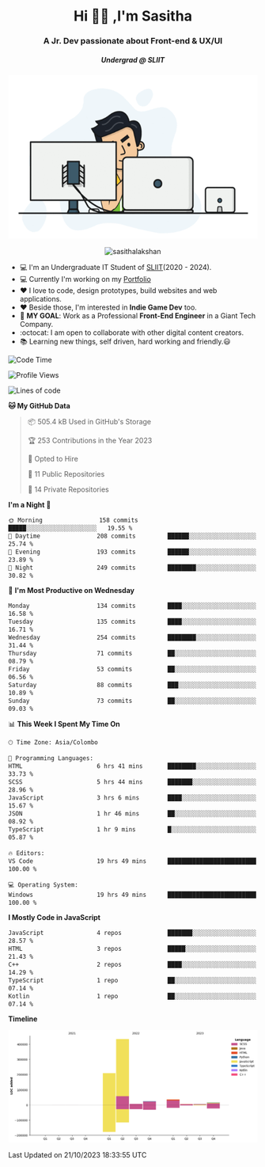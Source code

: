 
<h1 align="center">Hi 🙋‍♂️ ,I'm Sasitha</h1>
<h3 align="center">A Jr. Dev passionate about Front-end & UX/UI</h3>

<i><h5 align="center">Undergrad @ SLIIT</h5></i>

<p align="center">
  <img width="540" height="330" src="https://github.com/SasithaLakshan/SasithaLakshan/blob/main/dev.gif">
</p>
<p align="center"> <img src="https://komarev.com/ghpvc/?username=sasithalakshan&label=Profile%20views&color=0e75b6&style=flat" alt="sasithalakshan" /> </p>

- :computer: I'm an Undergraduate IT Student of [SLIIT](https://www.sliit.lk)(2020 - 2024).
- :computer: Currently I'm working on my <a href="https://SasithaLakshan.github.io" target="_blank">Portfolio</a>
- :heart: I love to code, design prototypes, build websites and web applications.
- :heart: Beside those, I'm interested in **Indie Game Dev** too.
- :electric_plug: **MY GOAL**: Work as a Professional **Front-End Engineer** in a Giant Tech Company.
- :octocat: I am open to collaborate with other digital content creators.
- :books: Learning new things, self driven, hard working and friendly.:smiley:
  
<!-- <h3 align="left">Tech Stack I'm Using</h3> -->

<!--START_SECTION:waka-->
![Code Time](http://img.shields.io/badge/Code%20Time-487%20hrs%2038%20mins-blue)

![Profile Views](http://img.shields.io/badge/Profile%20Views-0-blue)

![Lines of code](https://img.shields.io/badge/From%20Hello%20World%20I%27ve%20Written-740.9%20thousand%20lines%20of%20code-blue)

**🐱 My GitHub Data** 

> 📦 505.4 kB Used in GitHub's Storage 
 > 
> 🏆 253 Contributions in the Year 2023
 > 
> 💼 Opted to Hire
 > 
> 📜 11 Public Repositories 
 > 
> 🔑 14 Private Repositories 
 > 
**I'm a Night 🦉** 

```text
🌞 Morning                158 commits         █████░░░░░░░░░░░░░░░░░░░░   19.55 % 
🌆 Daytime                208 commits         ██████░░░░░░░░░░░░░░░░░░░   25.74 % 
🌃 Evening                193 commits         ██████░░░░░░░░░░░░░░░░░░░   23.89 % 
🌙 Night                  249 commits         ████████░░░░░░░░░░░░░░░░░   30.82 % 
```
📅 **I'm Most Productive on Wednesday** 

```text
Monday                   134 commits         ████░░░░░░░░░░░░░░░░░░░░░   16.58 % 
Tuesday                  135 commits         ████░░░░░░░░░░░░░░░░░░░░░   16.71 % 
Wednesday                254 commits         ████████░░░░░░░░░░░░░░░░░   31.44 % 
Thursday                 71 commits          ██░░░░░░░░░░░░░░░░░░░░░░░   08.79 % 
Friday                   53 commits          ██░░░░░░░░░░░░░░░░░░░░░░░   06.56 % 
Saturday                 88 commits          ███░░░░░░░░░░░░░░░░░░░░░░   10.89 % 
Sunday                   73 commits          ██░░░░░░░░░░░░░░░░░░░░░░░   09.03 % 
```


📊 **This Week I Spent My Time On** 

```text
🕑︎ Time Zone: Asia/Colombo

💬 Programming Languages: 
HTML                     6 hrs 41 mins       ████████░░░░░░░░░░░░░░░░░   33.73 % 
SCSS                     5 hrs 44 mins       ███████░░░░░░░░░░░░░░░░░░   28.96 % 
JavaScript               3 hrs 6 mins        ████░░░░░░░░░░░░░░░░░░░░░   15.67 % 
JSON                     1 hr 46 mins        ██░░░░░░░░░░░░░░░░░░░░░░░   08.92 % 
TypeScript               1 hr 9 mins         █░░░░░░░░░░░░░░░░░░░░░░░░   05.87 % 

🔥 Editors: 
VS Code                  19 hrs 49 mins      █████████████████████████   100.00 % 

💻 Operating System: 
Windows                  19 hrs 49 mins      █████████████████████████   100.00 % 
```

**I Mostly Code in JavaScript** 

```text
JavaScript               4 repos             ███████░░░░░░░░░░░░░░░░░░   28.57 % 
HTML                     3 repos             █████░░░░░░░░░░░░░░░░░░░░   21.43 % 
C++                      2 repos             ████░░░░░░░░░░░░░░░░░░░░░   14.29 % 
TypeScript               1 repo              ██░░░░░░░░░░░░░░░░░░░░░░░   07.14 % 
Kotlin                   1 repo              ██░░░░░░░░░░░░░░░░░░░░░░░   07.14 % 
```



**Timeline**

![Lines of Code chart](https://raw.githubusercontent.com/SasithaLakshan/SasithaLakshan/main/assets/bar_graph.png)


 Last Updated on 21/10/2023 18:33:55 UTC
<!--END_SECTION:waka-->

